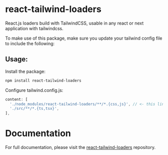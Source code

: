# react-tailwind-loaders

React.js loaders build with TailwindCSS, usable in any react or next application with tailwindcss.

To make use of this package, make sure you update your tailwind config file to include the following:

## Usage:

Install the package:

```bash
npm install react-tailwind-loaders
```

Configure tailwind.config.js:

```js
content: [
  './node_modules/react-tailwind-loaders/**/*.{css,js}', // <- this line is important
  './src/**/*.{ts,tsx}',
],
```

# Documentation

For full documentation, please visit the [react-tailwind-loaders](https://github.com/m10rten/react-tailwind-loaders) repository.
